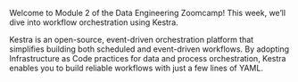 Welcome to Module 2 of the Data Engineering Zoomcamp! This week, we’ll dive into workflow orchestration using Kestra.

Kestra is an open-source, event-driven orchestration platform that simplifies building both scheduled and event-driven workflows. By adopting Infrastructure as Code practices for data and process orchestration, Kestra enables you to build reliable workflows with just a few lines of YAML.
